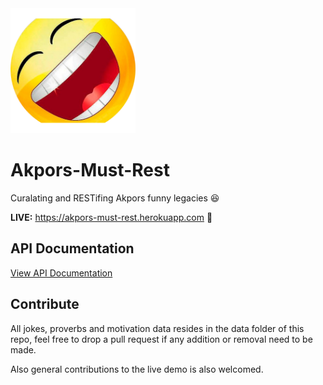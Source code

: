 <img src="frontend/icon.png" width="200">

# Akpors-Must-Rest

Curalating and RESTifing Akpors funny legacies :laughing:

**LIVE:** https://akpors-must-rest.herokuapp.com :rocket:

## API Documentation

[View API Documentation](https://akpors-must-rest.herokuapp.com/docs.html)

## Contribute

All jokes, proverbs and motivation data resides in the data folder of this repo, feel free to drop a pull request if any addition or removal need to be made.

Also general contributions to the live demo is also welcomed.
